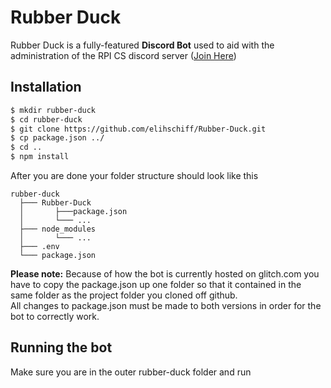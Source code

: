 Rubber Duck
======
Rubber Duck is a fully-featured **Discord Bot** used to aid with the administration of the RPI CS discord server
([Join Here](https://discord.gg/fH8nNMQ))

## Installation
```bash
$ mkdir rubber-duck
$ cd rubber-duck
$ git clone https://github.com/elihschiff/Rubber-Duck.git
$ cp package.json ../
$ cd ..
$ npm install
```
After you are done your folder structure should look like this
```
rubber-duck
  ├─── Rubber-Duck
  │       ├───package.json
  │       └─── ...
  ├─── node_modules
  │       └─── ...
  ├─── .env
  └─── package.json
```


**Please note:** Because of how the bot is currently hosted on glitch.com you have to copy the package.json up one folder so that it contained in the same folder as the project folder you cloned off github.<br />
All changes to package.json must be made to both versions in order for the bot to correctly work.


## Running the bot
Make sure you are in the outer rubber-duck folder and run<br />
```$ npm start
```

<!-- ### Contributors on GitHub
* [Contributors](https://github.com/username/sw-name/graphs/contributors)

### Translations
* [Transifex](https://www.transifex.com/projects/p/sw-name/)

### Third party libraries
* see [LIBRARIES](https://github.com/username/sw-name/blob/master/LIBRARIES.md) files

## License
* see [LICENSE](https://github.com/username/sw-name/blob/master/LICENSE.md) file

## Version
* Version X.Y

## How-to use this code
* see [INSTRUCTIONS](https://github.com/username/sw-name/blob/master/INSTRUCTIONS.md) file

## Contact
#### Developer/Company
* Homepage:
* e-mail:
* Twitter: [@twitterhandle](https://twitter.com/twitterhandle "twitterhandle on twitter")
* other communication/social media

[![Flattr this git repo](http://api.flattr.com/button/flattr-badge-large.png)](https://flattr.com/submit/auto?user_id=username&url=https://github.com/username/sw-name&title=sw-name&language=&tags=github&category=software) -->
